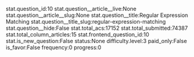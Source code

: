 stat.question_id:10
stat.question__article__live:None
stat.question__article__slug:None
stat.question__title:Regular Expression Matching
stat.question__title_slug:regular-expression-matching
stat.question__hide:False
stat.total_acs:17152
stat.total_submitted:74387
stat.total_column_articles:15
stat.frontend_question_id:10
stat.is_new_question:False
status:None
difficulty.level:3
paid_only:False
is_favor:False
frequency:0
progress:0
